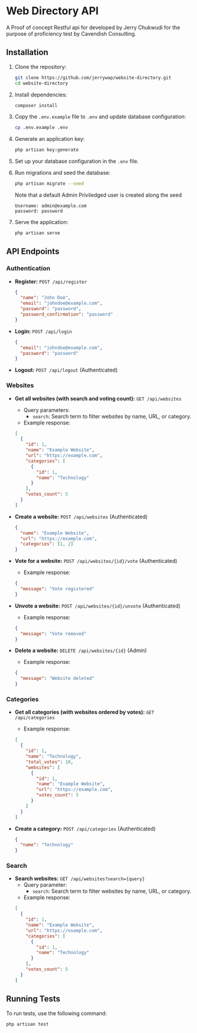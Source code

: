 # Web Directory API

A Proof of concept Restful api for developed by Jerry Chukwudi for the purpose of proficiency test by Cavendish Consulting.
## Installation

1. Clone the repository:
    ```bash
    git clone https://github.com/jerrywap/website-directory.git
    cd website-directory
    ```

2. Install dependencies:
    ```bash
    composer install
    ```

3. Copy the `.env.example` file to `.env` and update database configuration:
    ```bash
    cp .env.example .env
    ```

4. Generate an application key:
    ```bash
    php artisan key:generate
    ```

5. Set up your database configuration in the `.env` file.

6. Run migrations and seed the database:
    ```bash
    php artisan migrate --seed
    ```
   Note that a default Admin Priviledged user is created along the seed
    ```text
    Username: admin@example.com
    password: password
    ```

7. Serve the application:
    ```bash
    php artisan serve
    ```

## API Endpoints

### Authentication

- **Register:** `POST /api/register`
    ```json
    {
      "name": "John Doe",
      "email": "johndoe@example.com",
      "password": "password",
      "password_confirmation": "password"
    }
    ```

- **Login:** `POST /api/login`
    ```json
    {
      "email": "johndoe@example.com",
      "password": "password"
    }
    ```

- **Logout:** `POST /api/logout` (Authenticated)

### Websites

- **Get all websites (with search and voting count):** `GET /api/websites`
    - Query parameters:
        - `search`: Search term to filter websites by name, URL, or category.
    - Example response:
    ```json
    [
      {
        "id": 1,
        "name": "Example Website",
        "url": "https://example.com",
        "categories": [
          {
            "id": 1,
            "name": "Technology"
          }
        ],
        "votes_count": 5
      }
    ]
    ```

- **Create a website:** `POST /api/websites` (Authenticated)
    ```json
    {
      "name": "Example Website",
      "url": "https://example.com",
      "categories": [1, 2]
    }
    ```

- **Vote for a website:** `POST /api/websites/{id}/vote` (Authenticated)
    - Example response:
    ```json
    {
      "message": "Vote registered"
    }
    ```

- **Unvote a website:** `POST /api/websites/{id}/unvote` (Authenticated)
    - Example response:
    ```json
    {
      "message": "Vote removed"
    }
    ```

- **Delete a website:** `DELETE /api/websites/{id}` (Admin)
    - Example response:
    ```json
    {
      "message": "Website deleted"
    }
    ```

### Categories

- **Get all categories (with websites ordered by votes):** `GET /api/categories`
    - Example response:
    ```json
    [
      {
        "id": 1,
        "name": "Technology",
        "total_votes": 10,
        "websites": [
          {
            "id": 1,
            "name": "Example Website",
            "url": "https://example.com",
            "votes_count": 5
          }
        ]
      }
    ]
    ```

- **Create a category:** `POST /api/categories` (Authenticated)
    ```json
    {
      "name": "Technology"
    }
    ```

### Search

- **Search websites:** `GET /api/websites?search={query}`
    - Query parameter:
        - `search`: Search term to filter websites by name, URL, or category.
    - Example response:
    ```json
    [
      {
        "id": 1,
        "name": "Example Website",
        "url": "https://example.com",
        "categories": [
          {
            "id": 1,
            "name": "Technology"
          }
        ],
        "votes_count": 5
      }
    ]
    ```

## Running Tests

To run tests, use the following command:
```bash
php artisan test
